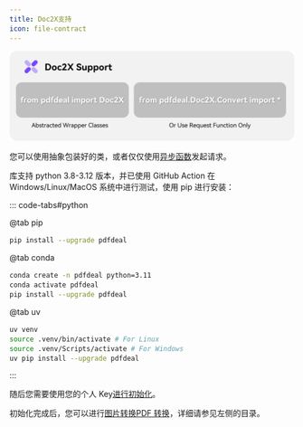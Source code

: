 ```yaml
---
title: Doc2X支持
icon: file-contract
---
```


![](../../../images/doc2x.png)

您可以使用抽象包装好的类，或者仅仅使用[异步函数](./async.md)发起请求。

库支持 python 3.8-3.12 版本，并已使用 GitHub Action 在 Windows/Linux/MacOS 系统中进行测试，使用 pip 进行安装：

::: code-tabs#python

@tab pip

```bash
pip install --upgrade pdfdeal
```

@tab conda

```bash
conda create -n pdfdeal python=3.11
conda activate pdfdeal
pip install --upgrade pdfdeal
```

@tab uv

```bash
uv venv
source .venv/bin/activate # For Linux
source .venv/Scripts/activate # For Windows
uv pip install --upgrade pdfdeal
```

:::

随后您需要使用您的个人 Key[进行初始化](./Init.md)。

初始化完成后，您可以进行[图片转换](./1.md)[PDF 转换](./2.md)，详细请参见左侧的目录。
